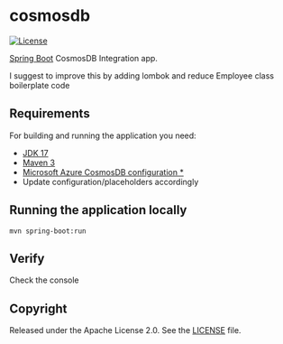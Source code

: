 # cosmosdb

[![License](http://img.shields.io/:license-apache-blue.svg)](http://www.apache.org/licenses/LICENSE-2.0.html)

[Spring Boot](http://projects.spring.io/spring-boot/) CosmosDB Integration app.

I suggest to improve this by adding lombok and reduce Employee class boilerplate code

## Requirements

For building and running the application you need:

- [JDK 17]()
- [Maven 3](https://maven.apache.org)
- [Microsoft Azure CosmosDB configuration *]()
- Update configuration/placeholders accordingly
## Running the application locally

```shell
mvn spring-boot:run
```

## Verify

Check the console

## Copyright

Released under the Apache License 2.0. See the [LICENSE](https://github.com/codecentric/springboot-sample-app/blob/master/LICENSE) file.
